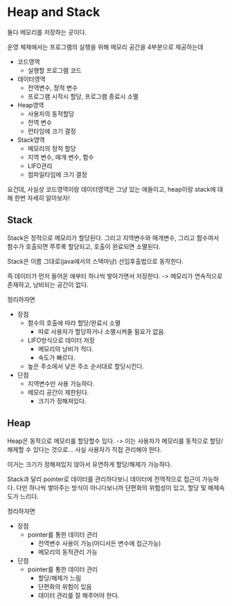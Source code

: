 # Heap and Stack

둘다 메모리를 저장하는 곳이다.

운영 체제에서는 프로그램의 실행을 위해 메모리 공간을 4부분으로 제공하는데

* 코드영역
    * 실행할 프로그램 코드
* 데이터영역
    * 전역변수, 정적 변수
    * 프로그램 시작시 할당, 프로그램 종료시 소멸
* Heap영역
    * 사용자의 동적할당
    * 전역 변수
    * 런타임에 크기 결정
* Stack영역
    * 메모리의 정적 할당
    * 지역 변수, 매개 변수, 함수
    * LIFO관리
    * 컴파일타임에 크기 결정

요건데, 사실상 코드영역이랑 데이터영역은 그냥 있는 애들이고, heap이랑 stack에 대해 한번 자세히 알아보자!

## Stack

Stack은 정적으로 메모리가 할당된다.
그리고 지역변수와 매개변수, 그리고 함수여서 함수가 호출되면 쭈루룩 할당되고, 호출이 완료되면 소멸된다.

Stack은 이름 그대로(java에서의 스택마냥) 선입후출법으로 동작한다.

즉 데이터가 먼저 들어온 애부터 하나씩 쌓아가면서 저장한다.
-> 메모리가 연속적으로 존재하고, 낭비되는 공간이 없다.

정리하자면

* 장점
    * 함수의 호출에 따라 할당/완료시 소멸
        * 따로 사용자가 할당하거나 소멸시켜줄 필요가 없음.
    * LIFO방식으로 데이터 저장
        * 메모리의 낭비가 적다.
        * 속도가 빠르다.
    * 높은 주소에서 낮은 주소 순서대로 할당시킨다.
* 단점
    * 지역변수만 사용 가능하다.
    * 메모리 공간이 제한된다.
        * 크기가 정해져있다.

## Heap

Heap은 동적으로 메모리를 할당할수 있다.
-> 이는 사용자가 메모리를 동적으로 할당/해제할 수 있다는 것으로... 사실 사용자가 직접 관리해야 한다.

이거는 크기가 정해져있지 않아서 유연하게 할당/해제가 가능하다.

Stack과 달리 pointer로 데이터를 관리하다보니 데이터에 전역적으로 접근이 가능하다.
다만 하나씩 쌓아주는 방식이 아니다보니까 단편화의 위험성이 있고, 할당 및 해제속도가 느리다.

정리하자면

* 장점
    * pointer를 통한 데이터 관리 
        * 전역변수 사용이 가능(어디서든 변수에 접근가능)
        * 메모리의 동적관리 가능
* 단점
    * pointer를 통한 데이터 관리
        * 할당/해제가 느림
        * 단편화의 위험이 있음
        * 데이터 관리를 잘 해주어야 한다.
